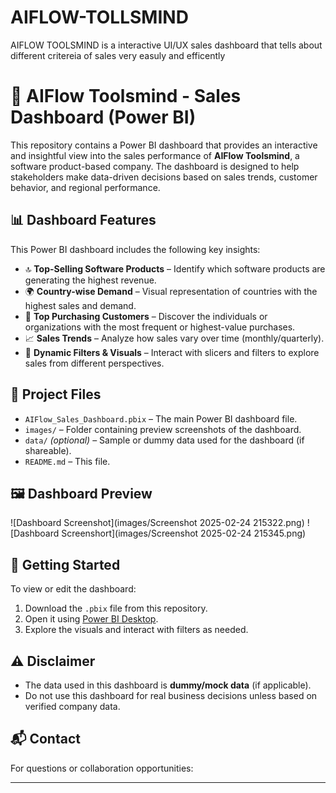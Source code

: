 # AIFLOW-TOLLSMIND
AIFLOW TOOLSMIND is a interactive UI/UX sales dashboard that tells about different critereia of sales very easuly and efficently
# 🧠 AIFlow Toolsmind - Sales Dashboard (Power BI)

This repository contains a Power BI dashboard that provides an interactive and insightful view into the sales performance of **AIFlow Toolsmind**, a software product-based company. The dashboard is designed to help stakeholders make data-driven decisions based on sales trends, customer behavior, and regional performance.

## 📊 Dashboard Features

This Power BI dashboard includes the following key insights:

- 🔝 **Top-Selling Software Products** – Identify which software products are generating the highest revenue.
- 🌍 **Country-wise Demand** – Visual representation of countries with the highest sales and demand.
- 👤 **Top Purchasing Customers** – Discover the individuals or organizations with the most frequent or highest-value purchases.
- 📈 **Sales Trends** – Analyze how sales vary over time (monthly/quarterly).
- 🧩 **Dynamic Filters & Visuals** – Interact with slicers and filters to explore sales from different perspectives.

## 📁 Project Files

- `AIFlow_Sales_Dashboard.pbix` – The main Power BI dashboard file.
- `images/` – Folder containing preview screenshots of the dashboard.
- `data/` *(optional)* – Sample or dummy data used for the dashboard (if shareable).
- `README.md` – This file.

## 🖼️ Dashboard Preview

![Dashboard Screenshot](images/Screenshot 2025-02-24 215322.png)
![Dashboard Screenshort](images/Screenshot 2025-02-24 215345.png)



## 🚀 Getting Started

To view or edit the dashboard:

1. Download the `.pbix` file from this repository.
2. Open it using [Power BI Desktop](https://powerbi.microsoft.com/desktop/).
3. Explore the visuals and interact with filters as needed.

## ⚠️ Disclaimer

- The data used in this dashboard is **dummy/mock data** (if applicable).
- Do not use this dashboard for real business decisions unless based on verified company data.

## 📬 Contact

For questions or collaboration opportunities:


---

